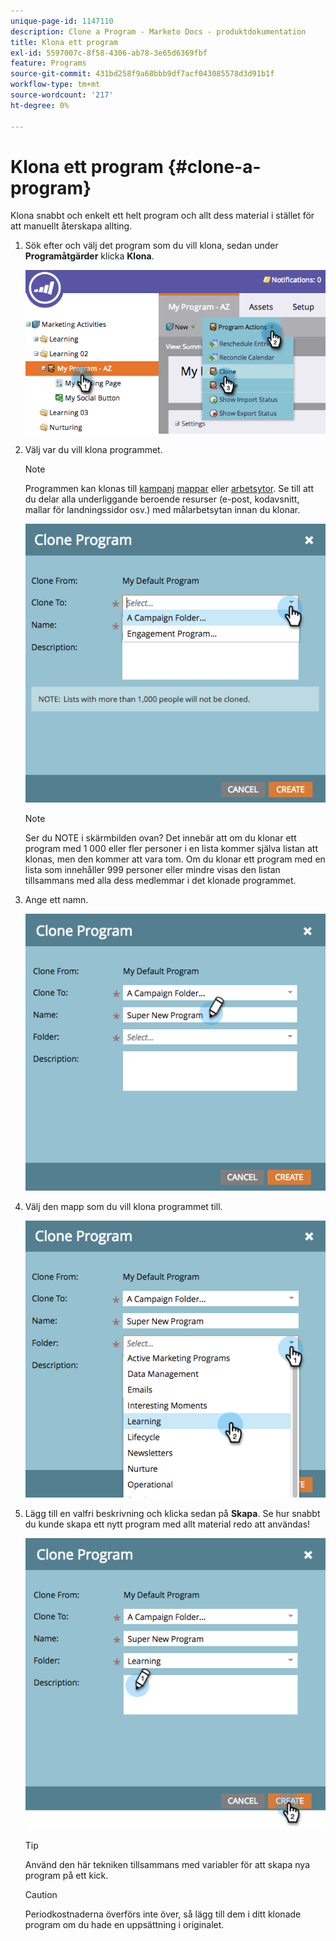```yaml
---
unique-page-id: 1147110
description: Clone a Program - Marketo Docs - produktdokumentation
title: Klona ett program
exl-id: 5597007c-8f58-4306-ab78-3e65d6369fbf
feature: Programs
source-git-commit: 431bd258f9a68bbb9df7acf043085578d3d91b1f
workflow-type: tm+mt
source-wordcount: '217'
ht-degree: 0%

---
```


# Klona ett program {#clone-a-program}

Klona snabbt och enkelt ett helt program och allt dess material i stället för att manuellt återskapa allting.

1. Sök efter och välj det program som du vill klona, sedan under **Programåtgärder** klicka **Klona**.

   ![](assets/image2014-9-5-14-3a31-3a49.png)

1. Välj var du vill klona programmet.

   >[!NOTE]
   >
   >Programmen kan klonas till [kampanj](/help/marketo/product-docs/core-marketo-concepts/miscellaneous/create-new-campaign-folder.md) [mappar](/help/marketo/product-docs/core-marketo-concepts/miscellaneous/create-new-campaign-folder.md) eller [arbetsytor](/help/marketo/product-docs/administration/workspaces-and-person-partitions/create-a-new-workspace.md). Se till att du delar alla underliggande beroende resurser (e-post, kodavsnitt, mallar för landningssidor osv.) med målarbetsytan innan du klonar.

   ![](assets/cloneto.png)

   >[!NOTE]
   >
   >Ser du NOTE i skärmbilden ovan? Det innebär att om du klonar ett program med 1 000 eller fler personer i en lista kommer själva listan att klonas, men den kommer att vara tom. Om du klonar ett program med en lista som innehåller 999 personer eller mindre visas den listan tillsammans med alla dess medlemmar i det klonade programmet.

1. Ange ett namn.

   ![](assets/cloneprogramname.png)

1. Välj den mapp som du vill klona programmet till.

   ![](assets/choosefolderclone.png)

1. Lägg till en valfri beskrivning och klicka sedan på **Skapa**. Se hur snabbt du kunde skapa ett nytt program med allt material redo att användas!

   ![](assets/createclone.png)

   >[!TIP]
   >
   >Använd den här tekniken tillsammans med variabler för att skapa nya program på ett kick.

   >[!CAUTION]
   >
   >Periodkostnaderna överförs inte över, så lägg till dem i ditt klonade program om du hade en uppsättning i originalet.

